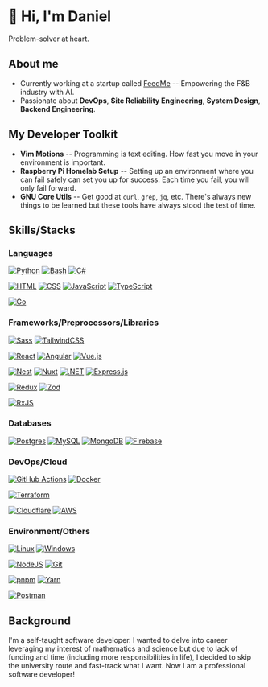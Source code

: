 # 👋 Hi, I'm Daniel

Problem-solver at heart.
 
## About me

- Currently working at a startup called [FeedMe](https://feedme.ai) -- Empowering the F&B industry with AI.
- Passionate about **DevOps**, **Site Reliability Engineering**, **System Design**, **Backend Engineering**.

## My Developer Toolkit

- **Vim Motions** -- Programming is text editing. How fast you move in your environment is important.
- **Raspberry Pi Homelab Setup** -- Setting up an environment where you can fail safely can set you up for success. Each time you fail, you will only fail forward.
- **GNU Core Utils** -- Get good at `curl`, `grep`, `jq`, etc. There's always new things to be learned but these tools have always stood the test of time.

## Skills/Stacks

### Languages  

  [![Python](https://img.shields.io/badge/Python-3776AB?logo=python&logoColor=fff)](#)
  [![Bash](https://img.shields.io/badge/Bash-4EAA25?logo=gnubash&logoColor=fff)](#)
  [![C#](https://custom-icon-badges.demolab.com/badge/C%23-%23239120.svg?logo=cshrp&logoColor=white)](#)
  
  [![HTML](https://img.shields.io/badge/HTML-%23E34F26.svg?logo=html5&logoColor=white)](#)
  [![CSS](https://img.shields.io/badge/CSS-1572B6?logo=css3&logoColor=fff)](#)
  [![JavaScript](https://img.shields.io/badge/JavaScript-F7DF1E?logo=javascript&logoColor=000)](#) 
  [![TypeScript](https://img.shields.io/badge/TypeScript-3178C6?logo=typescript&logoColor=fff)](#) 
  
  [![Go](https://img.shields.io/badge/Go-%2300ADD8.svg?&logo=go&logoColor=white)](#)

  ### Frameworks/Preprocessors/Libraries
  
  [![Sass](https://img.shields.io/badge/Sass-C69?logo=sass&logoColor=fff)](#)
  [![TailwindCSS](https://img.shields.io/badge/Tailwind%20CSS-%2338B2AC.svg?logo=tailwind-css&logoColor=white)](#)
  
  [![React](https://img.shields.io/badge/React-%2320232a.svg?logo=react&logoColor=%2361DAFB)](#)
  [![Angular](https://img.shields.io/badge/Angular-%23DD0031.svg?logo=angular&logoColor=white)](#)
  [![Vue.js](https://img.shields.io/badge/Vue.js-4FC08D?logo=vuedotjs&logoColor=fff)](#)
  
  [![Nest](https://img.shields.io/badge/Nest.js-%23E0234E.svg?logo=nestjs&logoColor=white)](#)
  [![Nuxt](https://img.shields.io/badge/Nuxt-002E3B?logo=nuxt&logoColor=#00DC82)](#)
  [![.NET](https://img.shields.io/badge/.NET-512BD4?logo=dotnet&logoColor=fff)](#)
  [![Express.js](https://img.shields.io/badge/Express.js-%23404d59.svg?logo=express&logoColor=%2361DAFB)](#)

  [![Redux](https://img.shields.io/badge/Redux-764ABC?logo=redux&logoColor=fff)](#)
  [![Zod](https://img.shields.io/badge/-Zod-3E67B1?style=flat&logo=zod&logoColor=white)](#)
  
  [![RxJS](https://img.shields.io/badge/rxjs-%23B7178C.svg?style=for-the-badge&logo=reactivex&logoColor=white)](#)
  ### Databases
  
  [![Postgres](https://img.shields.io/badge/Postgres-%23316192.svg?logo=postgresql&logoColor=white)](#)
  [![MySQL](https://img.shields.io/badge/MySQL-4479A1?logo=mysql&logoColor=fff)](#)
  [![MongoDB](https://img.shields.io/badge/MongoDB-%234ea94b.svg?logo=mongodb&logoColor=white)](#)
  [![Firebase](https://img.shields.io/badge/Firebase-039BE5?logo=Firebase&logoColor=white)](#)

  ### DevOps/Cloud

  [![GitHub Actions](https://img.shields.io/badge/GitHub_Actions-2088FF?logo=github-actions&logoColor=white)](#)
  [![Docker](https://img.shields.io/badge/Docker-2496ED?logo=docker&logoColor=fff)](#)
  
  [![Terraform](https://img.shields.io/badge/terraform-%235835CC.svg?style=for-the-badge&logo=terraform&logoColor=white)](#)
  
  [![Cloudflare](https://img.shields.io/badge/Cloudflare-F38020?logo=Cloudflare&logoColor=white)](#)
  [![AWS](https://img.shields.io/badge/AWS-%23FF9900.svg?logo=amazon-web-services&logoColor=white)](#)

  ### Environment/Others 

  [![Linux](https://img.shields.io/badge/Linux-FCC624?logo=linux&logoColor=black)](#)
  [![Windows](https://custom-icon-badges.demolab.com/badge/Windows-0078D6?logo=windows11&logoColor=white)](#)
  
  [![NodeJS](https://img.shields.io/badge/Node.js-6DA55F?logo=node.js&logoColor=white)](#)
  [![Git](https://img.shields.io/badge/Git-F05032?logo=git&logoColor=fff)](#)

  [![pnpm](https://img.shields.io/badge/pnpm-F69220?logo=pnpm&logoColor=fff)](#)
  [![Yarn](https://img.shields.io/badge/Yarn-2C8EBB?logo=yarn&logoColor=fff)](#)

  [![Postman](https://img.shields.io/badge/Postman-FF6C37?style=for-the-badge&logo=postman&logoColor=red)](#)


## Background

I'm a self-taught software developer. I wanted to delve into career leveraging my interest of mathematics and science but due to lack of funding and time (including more responsibilities in life), I decided to skip the university route and fast-track what I want. Now I am a professional software developer! 

